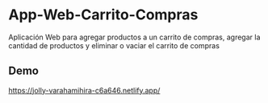 # App-Web-Carrito-Compras
Aplicación Web para agregar productos a un carrito de compras, agregar la cantidad de productos y eliminar o vaciar el carrito de compras
## Demo
https://jolly-varahamihira-c6a646.netlify.app/
